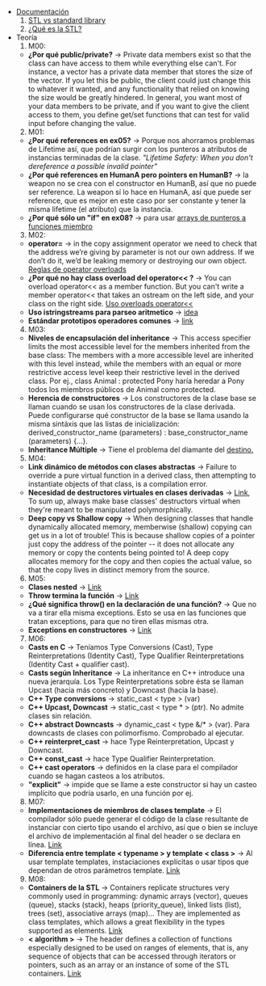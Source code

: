 - [Documentación](https://cplusplus.com/reference/)
  1. [STL vs standard library](https://stackoverflow.com/questions/5205491/whats-the-difference-between-stl-and-c-standard-library)
  2. [¿Qué es la STL?](https://www.geeksforgeeks.org/the-c-standard-template-library-stl/)
- Teoría
  1. M00:
  	- **¿Por qué public/private?** -> Private data members exist so that the class can have access to them while everything else can't. For instance, a vector has a private data member that stores the size of the vector. If you let this be public, the client could just change this to whatever it wanted, and any functionality that relied on knowing the size would be greatly hindered.
	In general, you want most of your data members to be private, and if you want to give the client access to them, you define get/set functions that can test for valid input before changing the value.
  2. M01:
 	- **¿Por qué references en ex05?** -> Porque nos ahorramos problemas de Lifetime así, que podrían surgir con los punteros a atributos de instancias terminadas de la clase. _"Lifetime Safety: When you don't dereference a possible invalid pointer"_
	- **¿Por qué references en HumanA pero pointers en HumanB?** -> la weapon no se crea con el constructor en HumanB, así que no puede ser reference. La weapon sí lo hace en HumanA, así que puede ser reference, que es mejor en este caso por ser constante y tener la misma lifetime (el atributo) que la instancia.
	- **¿Por qué sólo un "if" en ex08?** -> para usar [arrays de punteros a funciones miembro](https://www.cs.technion.ac.il/users/yechiel/c++-faq/array-memfnptrs.html)
  3. M02:
  	- **operator=** -> in the copy assignment operator we need to check that the address we’re giving by parameter is not our own address. If we don’t do it, we’d be leaking memory or destroying our own object.
  	[Reglas de operator overloads](https://stackoverflow.com/a/4421708/12320117)
  	- **¿Por qué no hay class overload del operator<< ?** -> You can overload operator<< as a member function. But you can't write a member operator<< that takes an ostream on the left side, and your class on the right side. [Uso overloads operator<<](https://stackoverflow.com/a/9814453/12320117)
	- **Uso istringstreams para parseo aritmetico** -> [idea](https://codereview.stackexchange.com/questions/32155/arithmetic-expression-parsing-and-converting-infix-to-postfix-notation)
	- **Estándar prototipos operadores comunes** -> [link](https://en.cppreference.com/w/cpp/language/operator_incdec)
  4. M03:
	- **Niveles de encapsulación del inheritance** -> This access specifier limits the most accessible level for the members inherited from the base class: The members with a more accessible level are inherited with this level instead, while the members with an equal or more restrictive access level keep their restrictive level in the derived class. Por ej., class Animal : protected Pony haría heredar a Pony todos los miembros públicos de Animal como protected.
	- **Herencia de constructores** -> Los constructores de la clase base se llaman cuando se usan los constructores de la clase derivada. Puede configurarse qué constructor de la base se llama usando la misma sintáxis que las listas de inicialización:
	derived_constructor_name (parameters) : base_constructor_name (parameters) {...}.
	- **Inheritance Múltiple** -> Tiene el problema del diamante del [destino.](https://en.wikipedia.org/wiki/Virtual_inheritance)
  5. M04:
  	- **Link dinámico de métodos con clases abstractas** -> Failure to override a pure virtual function in a derived class, then attempting to instantiate objects of that class, is a compilation error.
	- **Necesidad de destructores virtuales en clases derivadas** -> [Link](https://stackoverflow.com/a/461224/12320117), To sum up, always make base classes' destructors virtual when they're meant to be manipulated polymorphically.
	- **Deep copy vs Shallow copy** -> When designing classes that handle dynamically allocated memory, memberwise (shallow) copying can get us in a lot of trouble! This is because shallow copies of a pointer just copy the address of the pointer -- it does not allocate any memory or copy the contents being pointed to!  A deep copy allocates memory for the copy and then copies the actual value, so that the copy lives in distinct memory from the source.
  6. M05:
 	- **Clases nested** -> [Link](https://en.cppreference.com/w/cpp/language/nested_types)
	- **Throw termina la función** -> [Link](https://stackoverflow.com/a/16854349/12320117)
	- **¿Qué significa throw() en la declaración de una función?** -> Que no va a tirar ella misma exceptions. Esto se usa en las funciones que tratan exceptions, para que no tiren ellas mismas otra.
	- **Exceptions en constructores** -> [Link](http://www.gotw.ca/publications/mill13.htm)
  7. M06:
  	- **Casts en C** -> Teníamos Type Conversions (Cast), Type Reinterpretations (Identity Cast), Type Qualifier Reinterpretations (Identity Cast + qualifier cast).
	- **Casts según Inheritance** -> La inheritance en C++ introduce una nueva jerarquía. Los Type Reinterpretations sobre ésta se llaman Upcast (hacia más concreto) y Downcast (hacia la base).
	- **C++ Type conversions** -> static_cast < type > (var)
	- **C++ Upcast, Downcast** -> static_cast < type * > (ptr). No admite clases sin relación.
	- **C++ abstract Downcasts** -> dynamic_cast < type &/* > (var). Para downcasts de clases con polimorfismo. Comprobado al ejecutar.
	- **C++ reinterpret_cast** -> hace Type Reinterpretation, Upcast y Downcast.
	- **C++ const_cast** -> hace Type Qualifier Reinterpretation.
	- **C++ cast operators** -> definidos en la clase para el compilador cuando se hagan casteos a los atributos.
	- **"explicit"** -> impide que se llame a este constructor si hay un casteo implícito que podría usarlo, en una función por ej.
  8. M07:
  	- **Implementaciones de miembros de clases template** -> El compilador sólo puede generar el código de la clase resultante de instanciar con cierto tipo usando el archivo, así que o bien se incluye el archivo de implementación al final del header o se declara en línea. [Link](https://stackoverflow.com/a/495056/12320117)
  	- **Diferencia entre template < typename > y template < class >** -> Al usar template templates, instaciaciones explícitas o usar tipos que dependan de otros parámetros template. [Link](https://stackoverflow.com/a/2024173/12320117)
  9. M08:
  	- **Containers de la STL** -> Containers replicate structures very commonly used in programming: dynamic arrays (vector), queues (queue), stacks (stack), heaps (priority_queue), linked lists (list), trees (set), associative arrays (map)... They are implemented as class templates, which allows a great flexibility in the types supported as elements. [Link](http://cplusplus.com/reference/stl/)
  	- **< algorithm >** -> The header <algorithm> defines a collection of functions especially designed to be used on ranges of elements, that is, any sequence of objects that can be accessed through iterators or pointers, such as an array or an instance of some of the STL containers. [Link](http://cplusplus.com/reference/algorithm/)
